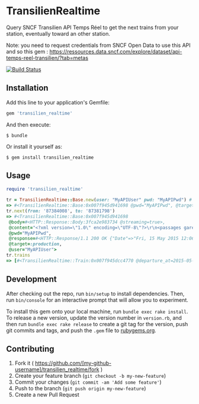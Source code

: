 # TransilienRealtime

Query SNCF Transilien API Temps Réel to get the next trains from your station, eventually toward an other station.

Note: you need to request credentials from SNCF Open Data to use this API and so this gem : https://ressources.data.sncf.com/explore/dataset/api-temps-reel-transilien/?tab=metas

[![Build Status](https://travis-ci.org/ook/transilien_realtime.svg)](https://travis-ci.org/ook/transilien_realtime)

## Installation

Add this line to your application's Gemfile:

```ruby
gem 'transilien_realtime'
```

And then execute:

    $ bundle

Or install it yourself as:

    $ gem install transilien_realtime

## Usage

```ruby
require 'transilien_realtime'

tr = TransilienRealtime::Base.new(user: "MyAPIUser" pwd: "MyAPIPwd") # you can use ENV['RTT_API_USER'] and ENV['RTT_API_PWD'] instead
=> #<TransilienRealtime::Base:0x007f945d941698 @pwd="MyAPIPwd", @target=:production, @user="MyAPIUser">
tr.next(from: '87384008', to: '87381798')
=> #<TransilienRealtime::Base:0x007f945d941698
 @body=#<HTTP::Response::Body:3fca2e983734 @streaming=true>,
 @content="<?xml version=\"1.0\" encoding=\"UTF-8\"?>\r\n<passages gare=\"87384008\">\r\n<train><date mode=\"R\">15/05/2015 14:12</date>\r\n<num>136891</num>\r\n<miss>MOCA</miss>\r\n<term>87381509</term>\r\n</train>\r\n</passages>\r\n",
 @pwd="MyAPIPwd",
 @response=#<HTTP::Response/1.1 200 OK {"Date"=>"Fri, 15 May 2015 12:06:56 GMT", "Content-Type"=>"application/vnd.sncf.transilien.od.depart+xml; vers=1.0", "Cache-Control"=>"no-cache", "Connection"=>"close"}>,
 @target=:production,
 @user="MyAPIUser">
tr.trains
=> [#<TransilienRealtime::Train:0x007f945dcc4770 @departure_at=2015-05-15 16:12:00 +0200, @mission="MOCA", @numero="136891", @terminus="87381509">]
```

## Development

After checking out the repo, run `bin/setup` to install dependencies. Then, run `bin/console` for an interactive prompt that will allow you to experiment.

To install this gem onto your local machine, run `bundle exec rake install`. To release a new version, update the version number in `version.rb`, and then run `bundle exec rake release` to create a git tag for the version, push git commits and tags, and push the `.gem` file to [rubygems.org](https://rubygems.org).

## Contributing

1. Fork it ( https://github.com/[my-github-username]/transilien_realtime/fork )
2. Create your feature branch (`git checkout -b my-new-feature`)
3. Commit your changes (`git commit -am 'Add some feature'`)
4. Push to the branch (`git push origin my-new-feature`)
5. Create a new Pull Request
